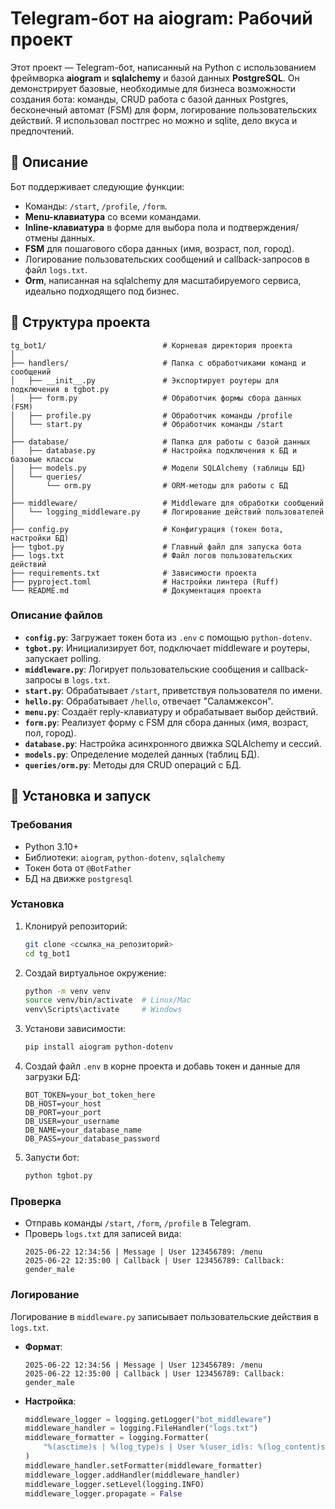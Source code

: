 # Telegram-бот на aiogram: Рабочий проект

Этот проект — Telegram-бот, написанный на Python с использованием фреймворка **aiogram** и **sqlalchemy** и базой данных **PostgreSQL**. Он демонстрирует базовые, необходимые для бизнеса возможности создания бота: команды, CRUD работа с базой данных Postgres, бесконечный автомат (FSM) для форм, логирование пользовательских действий. Я использовал постгрес но можно и sqlite, дело вкуса и предпочтений.

## 📖 Описание

Бот поддерживает следующие функции:
- Команды: `/start`, `/profile`, `/form`.
- **Menu-клавиатура** со всеми командами.
- **Inline-клавиатура** в форме для выбора пола и подтверждения/отмены данных.
- **FSM** для пошагового сбора данных (имя, возраст, пол, город).
- Логирование пользовательских сообщений и callback-запросов в файл `logs.txt`.
- **Orm**, написанная на sqlalchemy для масштабируемого сервиса, идеально подходящего под бизнес.

## 📂 Структура проекта

```
tg_bot1/                          # Корневая директория проекта
│
├── handlers/                     # Папка с обработчиками команд и сообщений
│   ├── __init__.py               # Экспортирует роутеры для подключения в tgbot.py
│   ├── form.py                   # Обработчик формы сбора данных (FSM)
│   ├── profile.py                # Обработчик команды /profile
│   └── start.py                  # Обработчик команды /start
│
├── database/                     # Папка для работы с базой данных
│   ├── database.py               # Настройка подключения к БД и базовые классы
│   ├── models.py                 # Модели SQLAlchemy (таблицы БД)
│   └── queries/
│       └── orm.py                # ORM-методы для работы с БД
│
├── middleware/                   # Middleware для обработки сообщений
│   └── logging_middleware.py     # Логирование действий пользователей
│
├── config.py                     # Конфигурация (токен бота, настройки БД)
├── tgbot.py                      # Главный файл для запуска бота
├── logs.txt                      # Файл логов пользовательских действий
├── requirements.txt              # Зависимости проекта
├── pyproject.toml                # Настройки линтера (Ruff)
└── README.md                     # Документация проекта
```

### Описание файлов
- **`config.py`**: Загружает токен бота из `.env` с помощью `python-dotenv`.
- **`tgbot.py`**: Инициализирует бот, подключает middleware и роутеры, запускает polling.
- **`middleware.py`**: Логирует пользовательские сообщения и callback-запросы в `logs.txt`.
- **`start.py`**: Обрабатывает `/start`, приветствуя пользователя по имени.
- **`hello.py`**: Обрабатывает `/hello`, отвечает "Саламжексон".
- **`menu.py`**: Создаёт reply-клавиатуру и обрабатывает выбор действий.
- **`form.py`**: Реализует форму с FSM для сбора данных (имя, возраст, пол, город).
- **`database.py`**: Настройка асинхронного движка SQLAlchemy и сессий.
- **`models.py`**: Определение моделей данных (таблиц БД).
- **`queries/orm.py`**: Методы для CRUD операций с БД.

## 🚀 Установка и запуск

### Требования
- Python 3.10+
- Библиотеки: `aiogram`, `python-dotenv`, `sqlalchemy`
- Токен бота от `@BotFather`
- БД на движке `postgresql`

### Установка
1. Клонируй репозиторий:
   ```bash
   git clone <ссылка_на_репозиторий>
   cd tg_bot1
   ```
2. Создай виртуальное окружение:
   ```bash
   python -m venv venv
   source venv/bin/activate  # Linux/Mac
   venv\Scripts\activate     # Windows
   ```
3. Установи зависимости:
   ```bash
   pip install aiogram python-dotenv
   ```
4. Создай файл `.env` в корне проекта и добавь токен и данные для загрузки БД:
   ```
   BOT_TOKEN=your_bot_token_here
   DB_HOST=your_host
   DB_PORT=your_port
   DB_USER=your_username
   DB_NAME=your_database_name
   DB_PASS=your_database_password
   ```
5. Запусти бот:
   ```bash
   python tgbot.py
   ```

### Проверка
- Отправь команды `/start`, `/form`, `/profile` в Telegram.
- Проверь `logs.txt` для записей вида:
  ```
  2025-06-22 12:34:56 | Message | User 123456789: /menu
  2025-06-22 12:35:00 | Callback | User 123456789: Callback: gender_male
  ```

### Логирование
Логирование в `middleware.py` записывает пользовательские действия в `logs.txt`.

- **Формат**:
  ```
  2025-06-22 12:34:56 | Message | User 123456789: /menu
  2025-06-22 12:35:00 | Callback | User 123456789: Callback: gender_male
  ```
- **Настройка**:
  ```python
  middleware_logger = logging.getLogger("bot_middleware")
  middleware_handler = logging.FileHandler("logs.txt")
  middleware_formatter = logging.Formatter(
      "%(asctime)s | %(log_type)s | User %(user_id)s: %(log_content)s"
  )
  middleware_handler.setFormatter(middleware_formatter)
  middleware_logger.addHandler(middleware_handler)
  middleware_logger.setLevel(logging.INFO)
  middleware_logger.propagate = False
  ```

